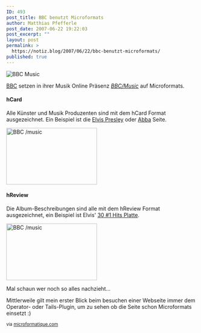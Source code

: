 ```yaml
---
ID: 493
post_title: BBC benutzt Microformats
author: Matthias Pfefferle
post_date: 2007-06-22 19:22:03
post_excerpt: ""
layout: post
permalink: >
  https://notiz.blog/2007/06/22/bbc-benutzt-microformats/
published: true
---
```

<img src='http://notiz.blog/wp-content/uploads/2007/06/bbc-music.jpg' alt='BBC Music' />

<a href="http://www.bbc.co.uk">BBC</a> setzen in ihrer Musik Online Präsenz <a href="http://www.bbc.co.uk/music/"><em>BBC/Music</em></a> auf Microformats.

<h4>hCard</h4>
Alle Künster und Musik Produzenten sind mit dem hCard Format ausgezeichnet. Ein Beispiel ist die <a href="http://www.bbc.co.uk/music/artist/dpqv/">Elvis Presley</a> oder <a href="http://www.bbc.co.uk/music/artist/jrzf/">Abba</a> Seite.

<a href="http://www.flickr.com/photos/pfefferle/591011842/" title="Fotosharing"><img src="http://farm2.static.flickr.com/1421/591011842_0e101bc718_m.jpg" width="240" height="150" alt="BBC /music" /></a>

<h4>hReview</h4>
Die Album-Beschreibungen sind alle mit dem hReview Format ausgezeichnet, ein Beispiel ist Elvis' <a href="http://www.bbc.co.uk/music/release/6354/">30 #1 Hits Platte</a>.

<a href="http://www.flickr.com/photos/pfefferle/590650549/" title="Fotosharing"><img src="http://farm2.static.flickr.com/1245/590650549_63dbc723eb_m.jpg" width="240" height="150" alt="BBC /music" /></a>

Mal schaun wer noch so alles nachzieht...

Mittlerweile gilt mein erster Blick beim besuchen einer Webseite immer dem Operator- oder Tails-Plugin, um zu sehen ob die Seite schon Microformats einsetzt :)

<small> via <a href="http://microformatique.com/?p=162">microformatique.com</a></small>